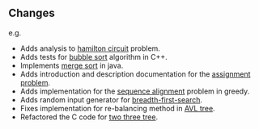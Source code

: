 ## Changes

e.g.
- Adds analysis to [hamilton circuit](https://github.com/mitcse/algorithms/tree/master/backtracking-bounds/hamilton) problem.
- Adds tests for [bubble sort](https://github.com/mitcse/algorithms/tree/master/brute-force/bubble-sort) algorithm in C++.
- Implements [merge sort](https://github.com/mitcse/algorithms/tree/master/divide-conquer/merge-sort) in java.
- Adds introduction and description documentation for the [assignment problem](https://github.com/mitcse/algorithms/tree/master/combinatorial-graph/assignment).
- Adds implementation for the [sequence alignment](https://github.com/mitcse/algorithms/tree/master/greedy/sequence-alignment) problem in greedy.
- Adds random input generator for [breadth-first-search](https://github.com/mitcse/algorithms/tree/master/divide-conquer/bfs).
- Fixes implementation for re-balancing method in [AVL tree](https://github.com/mitcse/algorithms/tree/master/transform-conquer/avl-tree).
- Refactored the C code for [two three tree](https://github.com/mitcse/algorithms/tree/master/transform-conquer/two-three-tree). 